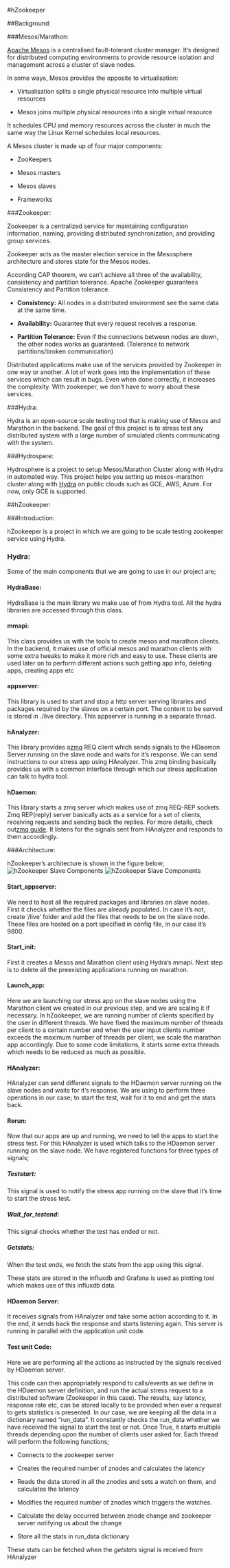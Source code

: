 #hZookeeper

##Background:

###Mesos/Marathon: 

[Apache Mesos](http://mesos.apache.org/) is a centralised fault-tolerant
cluster manager. It’s designed for distributed computing environments to
provide resource isolation and management across a cluster of slave
nodes.

In some ways, Mesos provides the opposite to virtualisation:

-   Virtualisation splits a single physical resource into multiple
    virtual resources

-   Mesos joins multiple physical resources into a single virtual
    resource

It schedules CPU and memory resources across the cluster in much the
same way the Linux Kernel schedules local resources.

A Mesos cluster is made up of four major components:

-   ZooKeepers

-   Mesos masters

-   Mesos slaves

-   Frameworks


###Zookeeper:

Zookeeper is a centralized service for maintaining configuration
information, naming, providing distributed synchronization, and
providing group services.

Zookeeper acts as the master election service in the Mesosphere
architecture and stores state for the Mesos nodes.

According CAP theorem, we can’t achieve all three of the availability,
consistency and partition tolerance. Apache Zookeeper guarantees
Consistency and Partition tolerance.


-   **Consistency:** All nodes in a distributed environment see the same
    data at the same time.

-   **Availability:** Guarantee that every request receives a response.

-   **Partition Tolerance:** Even if the connections between nodes are
    down, the other nodes works as guaranteed. (Tolerance to network
    partitions/broken communication)


Distributed applications make use of the services provided by Zookeeper
in one way or another. A lot of work goes into the implementation of
these services which can result in bugs. Even when done correctly, it
increases the complexity. With zookeeper, we don’t have to worry about
these services.

###Hydra:

Hydra is an open-source scale testing tool that is making use of Mesos
and Marathon in the backend. The goal of this project is to stress test
any distributed system with a large number of simulated clients
communicating with the system.

###Hydrospere:

Hydrosphere is a project to setup Mesos/Marathon Cluster along with
Hydra in automated way. This project helps you setting up mesos-marathon
cluster along with [Hydra](https://github.com/lake-lerna/hydra) on
public clouds such as GCE, AWS, Azure. For now, only GCE is supported.


##hZookeeper:

###Introduction:

hZookeeper is a project in which we are going to be scale testing
zookeeper service using Hydra.


### Hydra:

Some of the main components that we are going to use in our project are;

#### HydraBase:

HydraBase is the main library we make use of from Hydra tool. All the
hydra libraries are accessed through this class.


#### mmapi:

This class provides us with the tools to create mesos and marathon
clients. In the backend, it makes use of official mesos and marathon
clients with some extra tweaks to make it more rich and easy to use.
These clients are used later on to perform different actions such
getting app info, deleting apps, creating apps etc


#### appserver:

This library is used to start and stop a http server serving libraries
and packages required by the slaves on a certain port. The content to be
served is stored in ./live directory. This appserver is running in a
separate thread.


#### hAnalyzer:

This library provides a[zmq](http://zguide.zeromq.org/page:all) REQ
client which sends signals to the HDaemon Server running on the slave
node and waits for it’s response. We can send instructions to our stress
app using HAnalyzer. This zmq binding basically provides us with a
common interface through which our stress application can talk to hydra
tool.


#### hDaemon:

This library starts a zmq server which makes use of zmq REQ-REP sockets.
Zmq REP(reply) server basically acts as a service for a set of clients,
receiving requests and sending back the replies. For more details, check
out[zmq guide](http://zguide.zeromq.org/page:all). It listens for the
signals sent from HAnalyzer and responds to them accordingly.


###Architecture:

hZookeeper’s architecture is shown in the figure below;
![hZookeeper Slave Components](./images/slaves_part.png)
![hZookeeper Slave Components](./images/master_part.png)
#### Start\_appserver:

We need to host all the required packages and libraries on slave nodes.
First it checks whether the files are already populated. In case it’s
not, create ‘/live’ folder and add the files that needs to be on the
slave node. These files are hosted on a port specified in config file,
in our case it’s 9800.


#### Start\_init:

First it creates a Mesos and Marathon client using Hydra’s mmapi. Next
step is to delete all the preexisting applications running on marathon.


#### Launch\_app:

Here we are launching our stress app on the slave nodes using the
Marathon client we created in our previous step, and we are scaling it
if necessary. In hZookeeper, we are running number of clients specified
by the user in different threads. We have fixed the maximum number of
threads per client to a certain number and when the user input clients
number exceeds the maximum number of threads per client, we scale the
marathon app accordingly. Due to some code limitations, it starts some
extra threads which needs to be reduced as much as possible.


#### HAnalyzer:

HAnalyzer can send different signals to the HDaemon server running on
the slave nodes and waits for it’s response. We are using to perform
three operations in our case; to start the test, wait for it to end and
get the stats back.

#### Rerun:

Now that our apps are up and running, we need to tell the apps to start
the stress test. For this HAnalyzer is used which talks to the HDaemon
server running on the slave node. We have registered functions for three
types of signals;

##### Teststart:

This signal is used to notify the stress app running on the slave that
it’s time to start the stress test.

##### Wait\_for\_testend:

This signal checks whether the test has ended or not.

##### Getstats:

When the test ends, we fetch the stats from the app using this signal.


These stats are stored in the influxdb and Grafana is used as plotting
tool which makes use of this influxdb data.

#### HDaemon Server:

It receives signals from HAnalyzer and take some action according to it.
In the end, it sends back the response and starts listening again. This
server is running in parallel with the application unit code.


#### Test unit Code:

Here we are performing all the actions as instructed by the signals
received by HDaemon server.

This code can then appropriately respond to calls/events as we define in
the HDaemon server definition, and run the actual stress request to a
distributed software (Zookeeper in this case). The results, say latency,
response rate etc, can be stored locally to be provided when ever a
request to gets statistics is presented. In our case, we are keeping all
the data in a dictionary named “run\_data”. It constantly checks the
run\_data whether we have received the signal to start the test or not.
Once True, it starts multiple threads depending upon the number of
clients user asked for. Each thread will perform the following
functions;

-   Connects to the zookeeper server

-   Creates the required number of znodes and calculates the latency

-   Reads the data stored in all the znodes and sets a watch on them,
    and calculates the latency

-   Modifies the required number of znodes which triggers the watches.

-   Calculate the delay occurred between znode change and zookeeper
    server notifying us about the change

-   Store all the stats in run\_data dictionary

These stats can be fetched when the *getstats* signal is received from
HAnalyzer

